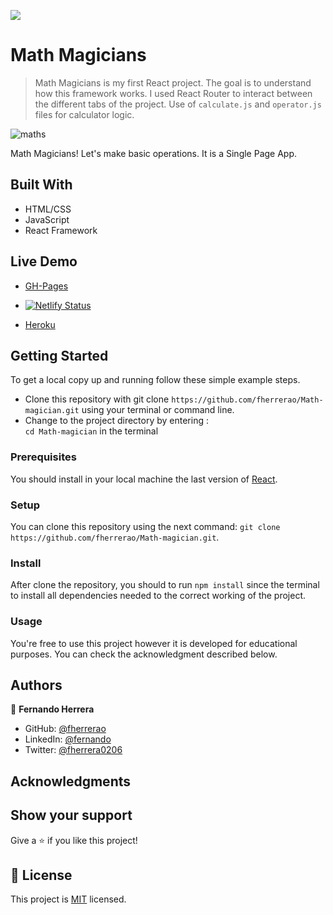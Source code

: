 ![](https://img.shields.io/badge/Microverse-blueviolet)

# Math Magicians

> Math Magicians is my first React project. The goal is to understand how this framework works. I used React Router to interact between the different tabs of the project. Use of `calculate.js` and `operator.js` files for calculator logic.
>

![maths](https://user-images.githubusercontent.com/91301423/155862819-21604c92-7c7d-43fa-830f-c7f512075b99.png)

Math Magicians! Let's make basic operations. It is a Single Page App.

## Built With

- HTML/CSS
- JavaScript
- React Framework

## Live Demo

- [GH-Pages](https://fherrerao.github.io/Math-magician/) 

- [![Netlify Status](https://api.netlify.com/api/v1/badges/27cf5441-21e5-458b-b88e-e020e7ce2309/deploy-status)](https://matth-magician.netlify.app/)

- [Heroku](https://math-magician-fh.herokuapp.com/)

## Getting Started

To get a local copy up and running follow these simple example steps.

- Clone this repository with git clone `https://github.com/fherrerao/Math-magician.git` using your terminal or command line.
- Change to the project directory by entering : <br>
  `cd Math-magician` in the terminal

### Prerequisites

You should install in your local machine the last version of [React](https://en.reactjs.org/).

### Setup

You can clone this repository using the next command: `git clone https://github.com/fherrerao/Math-magician.git`.

### Install

After clone the repository, you should to run `npm install` since the terminal to install all dependencies needed to the correct working of the project.

### Usage

You're free to use this project however it is developed for educational purposes. You can check the acknowledgment described below.

## Authors

👤 **Fernando Herrera**

- GitHub: [@fherrerao](https://github.com/fherrerao)
- LinkedIn: [@fernando](https://www.linkedin.com/in/fernando-herrera-25a6361b2/)
- Twitter: [@fherrera0206](https://twitter.com/fherrera0206)

## Acknowledgments

## Show your support

Give a ⭐️ if you like this project!

## 📝 License

This project is [MIT](./MIT.md) licensed.
